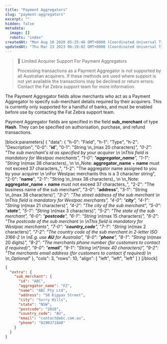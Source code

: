 ```yaml
---
title: "Payment Aggregators"
slug: "payment-aggregators"
excerpt: ""
hidden: false
metadata: 
  image: []
  robots: "index"
createdAt: "Mon Aug 10 2020 05:25:46 GMT+0000 (Coordinated Universal Time)"
updatedAt: "Thu Mar 23 2023 06:19:02 GMT+0000 (Coordinated Universal Time)"
---
```

> 🚧 Limited Acquirer Support For Payment Aggregators
> 
> Processing transactions as a Payment Aggregator is not supported by all Australian acquirers. If these methods are used where support is not yet available the transactions may be declined or return errors. Contact the Fat Zebra support team for more information.

The Payment Aggregator fields allow merchants who act as a Payment Aggregator to specify sub-merchant details required by their acquirers. This is currently only supported for a handful of banks, and must be enabled before use by contacting the Fat Zebra support team.

Payment Aggregator fields are specified in the field **sub_merchant** of type **Hash**. They can be specified on authorisation, purchase, and refund transactions.

[block:parameters]
{
  "data": {
    "h-0": "Field",
    "h-1": "Type",
    "h-2": "Description",
    "0-0": "**id**",
    "0-1": "String  \n_(max 20 characters)_",
    "0-2": "The sub merchant's id as specified by your acquirer  \n  \nThis field is mandatory for Westpac merchants",
    "1-0": "**aggregator_name**",
    "1-1": "String  \n_(max 38 characters)_  \n  \n_Note: **aggregator_name** + **name** must not exceed 37 characters_",
    "1-2": "The aggregator name assigned to you by your acquirer  \n  \nFor Westpac merchants this is a 3 character string",
    "2-0": "**name**",
    "2-1": "String  \n_(max 38 characters)_  \n  \n_Note: **aggregator_name** + **name** must not exceed 37 characters_",
    "2-2": "The business name of the sub merchant",
    "3-0": "**address**",
    "3-1": "String  \n_(max 38 characters)_",
    "3-2": "The street address of the sub merchant  \n  \nThis field is mandatory for Westpac merchants",
    "4-0": "**city**",
    "4-1": "String  \n_(max 21 characters)_",
    "4-2": "The city of the sub merchant",
    "5-0": "**state**",
    "5-1": "String  \n_(max 3 characters)_",
    "5-2": "The state of the sub merchant",
    "6-0": "**postcode**",
    "6-1": "String  \n_(max 15 characters)_",
    "6-2": "The postcode of the sub merchant  \n  \nThis field is mandatory for Westpac merchants",
    "7-0": "**country_code**",
    "7-1": "String  \n_(max 2 characters)_",
    "7-2": "The country code of the sub merchant in 2-letter ISO 3166-2  \n  \nE.g. use **AU** for Australia",
    "8-0": "**phone**",
    "8-1": "String  \n_(max 20 digits)_",
    "8-2": "The merchants phone number (for customers to contact if required)",
    "9-0": "**email**",
    "9-1": "String  \n\\*(max 40 characters)",
    "9-2": "The merchants email address (for customers to contact if required)  \n  \n_Optional_"
  },
  "cols": 3,
  "rows": 10,
  "align": [
    "left",
    "left",
    "left"
  ]
}
[/block]


```json Example: Payment Aggregator fields
{
  "extra": {
    "sub_merchant": {
      "id": "ABC",
      "aggregator_name": "FZ",
      "name": "ABC Pty Ltd",
      "address": "58 Kippax Street",
      "city": "Surry Hills",
      "state": "NSW",
      "postcode": "2010",
      "country_code": "AU",
      "email": "contact@abc.com.au",
      "phone": "0290371840"
    }
  }
}
```
